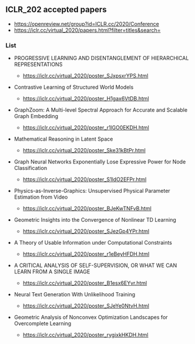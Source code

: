 ## ICLR_202 accepted papers
* https://openreview.net/group?id=ICLR.cc/2020/Conference
* https://iclr.cc/virtual_2020/papers.html?filter=titles&search=


### List
* PROGRESSIVE LEARNING AND DISENTANGLEMENT OF HIERARCHICAL REPRESENTATIONS
  * https://iclr.cc/virtual_2020/poster_SJxpsxrYPS.html
  
* Contrastive Learning of Structured World Models
  * https://iclr.cc/virtual_2020/poster_H1gax6VtDB.html
  
* GraphZoom: A Multi-level Spectral Approach for Accurate and Scalable Graph Embedding
  * https://iclr.cc/virtual_2020/poster_r1lGO0EKDH.html
  
* Mathematical Reasoning in Latent Space
  * https://iclr.cc/virtual_2020/poster_Ske31kBtPr.html
  
* Graph Neural Networks Exponentially Lose Expressive Power for Node Classification
  * https://iclr.cc/virtual_2020/poster_S1ldO2EFPr.html
  
* Physics-as-Inverse-Graphics: Unsupervised Physical Parameter Estimation from Video
  * https://iclr.cc/virtual_2020/poster_BJeKwTNFvB.html
  
* Geometric Insights into the Convergence of Nonlinear TD Learning
  * https://iclr.cc/virtual_2020/poster_SJezGp4YPr.html
  
* A Theory of Usable Information under Computational Constraints 
  * https://iclr.cc/virtual_2020/poster_r1eBeyHFDH.html
 
* A CRITICAL ANALYSIS OF SELF-SUPERVISION, OR WHAT WE CAN LEARN FROM A SINGLE IMAGE
  * https://iclr.cc/virtual_2020/poster_B1esx6EYvr.html
  
* Neural Text Generation With Unlikelihood Training
  * https://iclr.cc/virtual_2020/poster_SJeYe0NtvH.html

* Geometric Analysis of Nonconvex Optimization Landscapes for Overcomplete Learning
  * https://iclr.cc/virtual_2020/poster_rygixkHKDH.html
  
